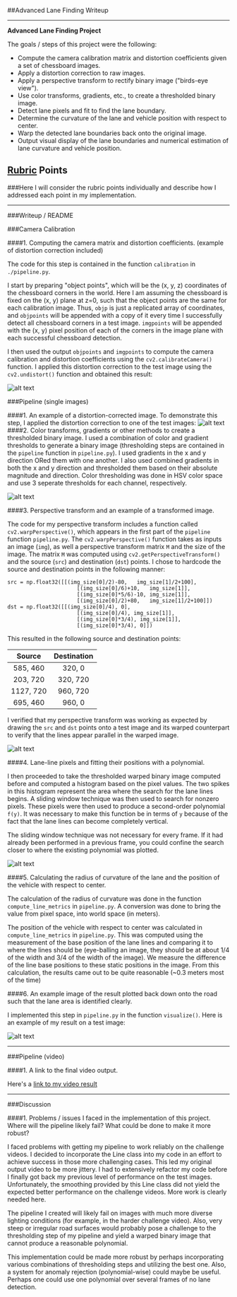 ##Advanced Lane Finding Writeup

---

**Advanced Lane Finding Project**

The goals / steps of this project were the following:

* Compute the camera calibration matrix and distortion coefficients given a set of chessboard images.
* Apply a distortion correction to raw images.
* Apply a perspective transform to rectify binary image ("birds-eye view").
* Use color transforms, gradients, etc., to create a thresholded binary image.
* Detect lane pixels and fit to find the lane boundary.
* Determine the curvature of the lane and vehicle position with respect to center.
* Warp the detected lane boundaries back onto the original image.
* Output visual display of the lane boundaries and numerical estimation of lane curvature and vehicle position.

[//]: # (Image References)

[image1]: ./output_images/undistort_output.png "Undistorted"
[image2]: ./test_images/test1.jpg "Road Transformed"
[image3]: ./output_images/binary_combo_example.png "Binary Example"
[image4]: ./output_images/warped_straight_lines.jpg "Warp Example"
[image5]: ./output_images/color_fit_lines.jpg "Fit Visual"
[image6]: ./output_images/example_output.jpg "Output"
[video1]: ./project_video_out.mp4 "Video"

## [Rubric](https://review.udacity.com/#!/rubrics/571/view) Points
###Here I will consider the rubric points individually and describe how I addressed each point in my implementation.  

---
###Writeup / README  

###Camera Calibration

####1. Computing the camera matrix and distortion coefficients. (example of distortion correction included)

The code for this step is contained in the function `calibration` in `./pipeline.py`.

I start by preparing "object points", which will be the (x, y, z) coordinates of the chessboard corners in the world. Here I am assuming the chessboard is fixed on the (x, y) plane at z=0, such that the object points are the same for each calibration image.  Thus, `objp` is just a replicated array of coordinates, and `objpoints` will be appended with a copy of it every time I successfully detect all chessboard corners in a test image.  `imgpoints` will be appended with the (x, y) pixel position of each of the corners in the image plane with each successful chessboard detection.  

I then used the output `objpoints` and `imgpoints` to compute the camera calibration and distortion coefficients using the `cv2.calibrateCamera()` function.  I applied this distortion correction to the test image using the `cv2.undistort()` function and obtained this result: 

![alt text][image1]

###Pipeline (single images)

####1. An example of a distortion-corrected image.
To demonstrate this step, I applied the distortion correction to one of the test images:
![alt text][image2]
####2. Color transforms, gradients or other methods to create a thresholded binary image. 
I used a combination of color and gradient thresholds to generate a binary image (thresholding steps are contained in the `pipeline` function in `pipeline.py`).  I used gradients in the x and y direction ORed them with one another. I also used combined gradients in both the x and y direction and thresholded them based on their absolute magnitude and direction. Color thresholding was done in HSV color space and use 3 seperate thresholds for each channel, respectively.

![alt text][image3]

####3. Perspective transform and an example of a transformed image.

The code for my perspective transform includes a function called `cv2.warpPerspective()`, which appears in the first part of the `pipeline` function `pipeline.py`.  The `cv2.warpPerspective()` function takes as inputs an image (`img`), as well a perspective transform matrix `M` and the size of the image. The matrix `M` was computed using `cv2.getPerspectiveTransform()` and the source (`src`) and destination (`dst`) points.  I chose to hardcode the source and destination points in the following manner:

```
src = np.float32([[(img_size[0]/2)-80,   img_size[1]/2+100],
                      [(img_size[0]/6)+10,   img_size[1]],
                      [(img_size[0]*5/6)-10, img_size[1]],
                      [(img_size[0]/2)+80,   img_size[1]/2+100]])
dst = np.float32([[(img_size[0]/4), 0],
                      [(img_size[0]/4), img_size[1]],
                      [(img_size[0]*3/4), img_size[1]],
                      [(img_size[0]*3/4), 0]])

```
This resulted in the following source and destination points:

| Source        | Destination   | 
|:-------------:|:-------------:| 
| 585, 460      | 320, 0        | 
| 203, 720      | 320, 720      |
| 1127, 720     | 960, 720      |
| 695, 460      | 960, 0        |

I verified that my perspective transform was working as expected by drawing the `src` and `dst` points onto a test image and its warped counterpart to verify that the lines appear parallel in the warped image.

![alt text][image4]

####4. Lane-line pixels and fitting their positions with a polynomial.

I then proceeded to take the thresholded warped binary image computed before and computed a histogram based on the pixel values. The two spikes in this histogram represent the area where the search for the lane lines begins. A sliding window technique was then used to search for nonzero pixels. These pixels were then used to produce a second-order polynomial `f(y)`. It was necessary to make this function be in terms of `y` because of the fact that the lane lines can become completely vertical.

The sliding window technique was not necessary for every frame. If it had already been performed in a previous frame, you could confine the search closer to where the existing polynomial was plotted. 

![alt text][image5]

####5. Calculating the radius of curvature of the lane and the position of the vehicle with respect to center.

The calculation of the radius of curvature was done in the function `compute_line_metrics` in `pipeline.py`. A conversion was done to bring the value from pixel space, into world space (in meters). 

The position of the vehicle with respect to center was calculated in `compute_line_metrics` in `pipeline.py`. This was computed using the measurement of the base position of the lane lines and comparing it to where the lines should be (eye-balling an image, they should be at about 1/4 of the width and 3/4 of the width of the image). We measure the difference of the line base positions to these static positions in the image. From this calculation, the results came out to be quite reasonable (~0.3 meters most of the time)

####6. An example image of the result plotted back down onto the road such that the lane area is identified clearly.

I implemented this step in `pipeline.py` in the function `visualize()`.  Here is an example of my result on a test image:

![alt text][image6]

---

###Pipeline (video)

####1. A link to the final video output.

Here's a [link to my video result](./project_video_out.mp4)

---

###Discussion

####1. Problems / issues I faced in the implementation of this project.  Where will the pipeline likely fail?  What could be done to make it more robust?

I faced problems with getting my pipeline to work reliably on the challenge videos. I decided to incorporate the Line class into my code in an effort to achieve success in those more challenging cases. This led my original output video to be more jittery. I had to extensively refactor my code before I finally got back my previous level of performance on the test images. Unfortunately, the smoothing provided by this Line class did not yield the expected better performance on the challenge videos. More work is clearly needed here.

The pipeline I created will likely fail on images with much more diverse lighting conditions (for example, in the harder challenge video). Also, very steep or irregular road surfaces would probably pose a challenge to the thresholding step of my pipeline and yield a warped binary image that cannot produce a reasonable polynomial.

This implementation could be made more robust by perhaps incorporating various combinations of thresholding steps and utilizing the best one. Also, a system for anomaly rejection (polynomial-wise) could maybe be useful. Perhaps one could use one polynomial over several frames of no lane detection.

